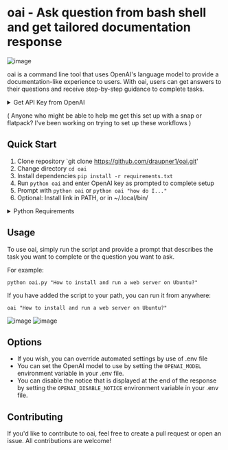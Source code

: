 oai - Ask question from bash shell and get tailored documentation response 
========================================
![image](https://user-images.githubusercontent.com/3023775/232043126-34d4fcae-65d8-449a-9738-7f9726f55d11.png)

oai is a command line tool that uses OpenAI's language model to provide a documentation-like experience to users. With oai, users can get answers to their questions and receive step-by-step guidance to complete tasks.


<details>
  <summary>Get API Key from OpenAI</summary>

1.  Get your OpenAI API Key:
2.  Go to OpenAI's website ([https://openai.com/api/login](https://openai.com/api/login))
3.  Sign up or log in to your account
4.  Go to the API Key section ([https://platform.openai.com/account/api-keys](https://platform.openai.com/account/api-keys))
5.  Create a new secret key
6.  Copy the API key
7.  When running oai the first time, you will be prompted for your key
  
</details>

( Anyone who might be able to help me get this set up with a snap or flatpack? I've been working on trying to set up these workflows )

Quick Start
-----------

1. Clone repository `git clone https://github.com/draupner1/oai.git'
2. Change directory `cd oai`
3. Install dependencies `pip install -r requirements.txt`
4. Run `python oai` and enter OpenAI key as prompted to complete setup
5. Prompt with `python oai` or `python oai "how do I..."` 
6. Optional: Install link in PATH, or in ~/.local/bin/
<details>
  <summary>Python Requirements</summary>

*   Python 3
*   OpenAI API Key
*   Rich library (install via `pip install rich`)

</details>

Usage
-----

To use oai, simply run the script and provide a prompt that describes the task you want to complete or the question you want to ask.

For example:

`python oai.py "How to install and run a web server on Ubuntu?"`

If you have added the script to your path, you can run it from anywhere:

`oai "How to install and run a web server on Ubuntu?"`

![image](https://user-images.githubusercontent.com/3023775/232043124-5bcdc240-4b86-4397-9355-ff0a8dc2f3fe.png)
![image](https://user-images.githubusercontent.com/3023775/232043119-d25b1e93-c99b-48e6-b9c6-ccbc1270a800.png)

Options
-------

* If you wish, you can override automated settings by use of .env file
* You can set the OpenAI model to use by setting the `OPENAI_MODEL` environment variable in your .env file.
* You can disable the notice that is displayed at the end of the response by setting the `OPENAI_DISABLE_NOTICE` environment variable in your .env file.

Contributing
------------

If you'd like to contribute to oai, feel free to create a pull request or open an issue. All contributions are welcome!
